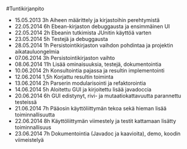 #Tuntikirjanpito
* 15.05.2013 3h Aiheen määrittely ja kirjastoihin perehtymistä
* 22.05.2014 6h Ebean-kirjaston debuggausta ja ensimmäinen UI
* 22.05.2014 2h Ebeanin tutkimista JUnitin käyttöä varten
* 23.05.2014 5h Testejä ja debuggausta
* 28.05.2014 1h Persistointikirjaston vaihdon pohdintaa ja projektin aikatauluongelmia
* 07.06.2014 3h Persistointikirjaston vaihto
* 08.06.2014 11h Lisää ominaisuuksia, testejä, dokumentointia
* 10.06.2014 2h Konsultointia pajassa ja resultin implementointi
* 12.06.2014 1,5h Korjattu resultin toiminta
* 13.06.2014 2h Parserin modularisointi ja refaktorointia
* 14.06.2014 5h Aloitettu GUI ja kirjoitettu lisää javadoccia
* 20.06.2014 6h	GUI edistynyt, rivi- ja mutaatiokattavuutta parannettu testeissä
* 21.06.2014 7h Pääosin käyttöliittymän tekoa sekä hieman lisää toiminnallisuutta
* 22.06.2014 8h Käyttöliittymän viimestely ja testit kattamaan lisätty toiminnallisuus
* 23.06.2014 7h Dokumentointia (Javadoc ja kaavioita), demo, koodin viimeistelyä
